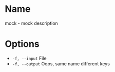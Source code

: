 # Name

mock - mock description

# Options

* `-f, --input` File
* `-f, --output` Oops, same name different keys
